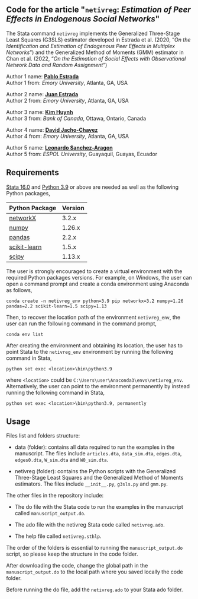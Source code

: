 ## Code for the article "```netivreg```: _Estimation of Peer Effects in Endogenous Social Networks_"

The Stata command ```netivreg``` implements the Generalized Three-Stage Least Squares (G3SLS) estimator developed in Estrada et al. (2020, “_On the Identification and Estimation of Endogenous Peer Effects in Multiplex Networks_”) and the Generalized Method of Moments (GMM) estimator in Chan et al. (2022, “_On the Estimation of Social Effects with Observational Network Data and Random Assignment_”)

Author 1 name: [**Pablo Estrada**](https://pabloestrada.io/)  
Author 1 from: _Emory University_, Atlanta, GA, USA  

Author 2 name: [**Juan Estrada**](https://www.juanestrada.info/)  
Author 2 from: _Emory University_, Atlanta, GA, USA  

Author 3 name: [**Kim Huynh**](https://kphuynh.pages.iu.edu/)  
Author 3 from: _Bank of Canada_, Ottawa, Ontario, Canada  

Author 4 name: [**David Jacho-Chavez**](https://www.davidjachochavez.org/)  
Author 4 from: _Emory University_, Atlanta, GA, USA  

Author 5 name: [**Leonardo Sanchez-Aragon**](https://leonardosanchezaragon.netlify.app/)  
Author 5 from: _ESPOL University_, Guayaquil, Guayas, Ecuador  

## Requirements

[Stata 16.0](https://www.stata.com/) and [Python 3.9](https://www.python.org/) or above are needed as well as the following Python packages,

| Python Package | Version |
| ----------- | ----------- |
| [networkX](https://networkx.org/) | 3.2.x |
| [numpy](https://numpy.org/) | 1.26.x |
| [pandas](https://pandas.pydata.org/) | 2.2.x |
| [scikit-learn](https://scikit-learn.org/) | 1.5.x |
| [scipy](https://scipy.org/) | 1.13.x |

The user is strongly encouraged to create a virtual environment with the required Python packages versions. For example, on Windows, the user can open a command prompt and create a conda environment using Anaconda as follows,

```
conda create -n netivreg_env python=3.9 pip networkx=3.2 numpy=1.26 pandas=2.2 scikit-learn=1.5 scipy=1.13
```

Then, to recover the location path of the environment `netivreg_env`, the user can run the following command in the command prompt,

```
conda env list
```

After creating the environment and obtaining its location, the user has to point Stata to the `netivreg_env` environment by running the following command in Stata,

```
python set exec <location>\bin\python3.9
```

where `<location>` could be `C:\Users\user\Anaconda3\envs\netivreg_env`. Alternatively, the user can point to the environment permanently by instead running the following command in Stata,

```
python set exec <location>\bin\python3.9, permanently
```

## Usage 

Files list and folders structure:

- data (folder): contains all data required to run the examples in the manuscript. The files include ```articles.dta```, ```data_sim.dta```, ```edges.dta```, ```edges0.dta```, ```W_sim.dta``` and ```W0_sim.dta```.

- netivreg (folder): contains the Python scripts with the Generalized Three-Stage Least Squares and the Generalized Method of Moments estimators. The files include ```__init__.py```, ```g3sls.py``` and ```gmm.py```. 

The other files in the repository include:

- The do file with the Stata code to run the examples in the manuscript called ```manuscript_output.do```.

- The ado file with the netivreg Stata code called ```netivreg.ado```. 

- The help file called ```netivreg.sthlp```. 

The order of the folders is essential to running the ```manuscript_output.do``` script, so please keep the structure in the code folder. 

After downloading the code, change the global path in the ```manuscript_output.do``` to the local path where you saved locally the code folder.  

Before running the do file, add the ```netivreg.ado``` to your Stata ado folder.
